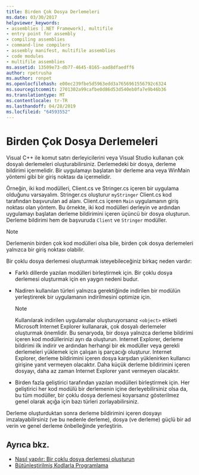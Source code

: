 ```yaml
---
title: Birden Çok Dosya Derlemeleri
ms.date: 03/30/2017
helpviewer_keywords:
- assemblies [.NET Framework], multifile
- entry point for assembly
- compiling assemblies
- command-line compilers
- assembly manifest, multifile assemblies
- code modules
- multifile assemblies
ms.assetid: 13509e73-db77-4645-8165-aad8dfaedff6
author: rpetrusha
ms.author: ronpet
ms.openlocfilehash: e00ec239fbe5d5963edd3a7656961556792c6324
ms.sourcegitcommit: 2701302a99cafbe0d86d53d540eb0fa7e9b46b36
ms.translationtype: MT
ms.contentlocale: tr-TR
ms.lasthandoff: 04/28/2019
ms.locfileid: "64593552"
---
```

# <a name="multifile-assemblies"></a>Birden Çok Dosya Derlemeleri

Visual C++ ile komut satırı derleyicilerini veya Visual Studio kullanan çok dosyalı derlemeleri oluşturabilirsiniz. Derlemedeki bir dosya, derleme bildirimi içermelidir. Bir uygulamayı başlatan bir derleme ana veya WinMain yöntemi gibi bir giriş noktası da içermelidir.

Örneğin, iki kod modülleri, Client.cs ve Stringer.cs içeren bir uygulama olduğunu varsayalım. Stringer.cs oluşturur `myStringer` Client.cs kod tarafından başvurulan ad alanı. Client.cs içeren `Main` uygulamanın giriş noktası olan yöntem. Bu örnekte, iki kod modülleri derleyin ve ardından uygulamayı başlatan derleme bildirimini içeren üçüncü bir dosya oluşturun. Derleme bildirimi hem de başvuruda `Client` ve `Stringer` modüller.

> [!NOTE]
> Derlemenin birden çok kod modülleri olsa bile, birden çok dosya derlemeleri yalnızca bir giriş noktası olabilir.

Bir çoklu dosya derlemesi oluşturmak isteyebileceğiniz birkaç neden vardır:

- Farklı dillerde yazılan modülleri birleştirmek için. Bir çoklu dosya derlemesi oluşturmak için en yaygın nedeni budur.

- Nadiren kullanılan türleri yalnızca gerektiğinde indirilen bir modülün yerleştirerek bir uygulamanın indirilmesini optimize için.

    > [!NOTE]
    > Kullanılarak indirilen uygulamalar oluşturuyorsanız `<object>` etiketi Microsoft Internet Explorer kullanarak, çok dosyalı derlemeler oluşturmak önemlidir. Bu senaryoda, bir dosya yalnızca derleme bildirimi içeren kod modüllerinizi ayrı da oluşturun. Internet Explorer, derleme bildirimi ilk indirir ve ardından herhangi bir ek modüller veya gerekli derlemeleri yüklemek için çalışan iş parçacığı oluşturur. Internet Explorer, derleme bildirimini içeren dosya karşıdan yüklenirken kullanıcı girişine yanıt vermeyen olacaktır. Daha küçük derleme bildirimini içeren dosyayı, daha az zaman Internet Explorer yanıt vermeyen olacaktır.

- Birden fazla geliştirici tarafından yazılan modülleri birleştirmek için. Her geliştirici her kod modülü bir derlemenin içine derleyebilirsiniz olsa da, bu tüm modüller, bir çoklu dosya derlemesi koyarsanız gösterilmez genel olarak açığa için bazı türleri zorlayabilirsiniz.

Derleme oluşturduktan sonra derleme bildirimini içeren dosyayı imzalayabilirsiniz (ve bu nedenle derleme), dosya (ve derleme) güçlü bir ad verin ve genel derleme önbelleğinde yerleştirin.

## <a name="see-also"></a>Ayrıca bkz.

- [Nasıl yapılır: Bir çoklu dosya derlemesi oluşturun](../../../docs/framework/app-domains/how-to-build-a-multifile-assembly.md)
- [Bütünleştirilmiş Kodlarla Programlama](../../../docs/framework/app-domains/programming-with-assemblies.md)